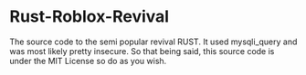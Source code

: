 # Rust-Roblox-Revival
The source code to the semi popular revival RUST. It used mysqli_query and was most likely pretty insecure. So that being said, this source code is under the MIT License so do as you wish.
